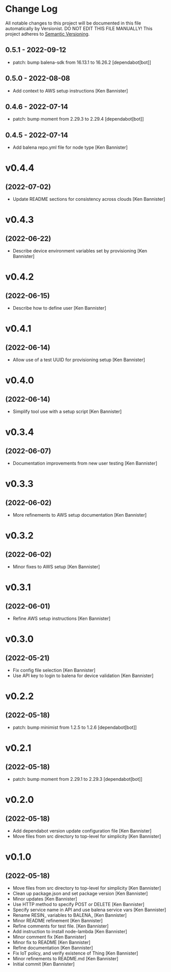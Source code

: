 # Change Log

All notable changes to this project will be documented in this file
automatically by Versionist. DO NOT EDIT THIS FILE MANUALLY!
This project adheres to [Semantic Versioning](http://semver.org/).

## 0.5.1 - 2022-09-12

* patch: bump balena-sdk from 16.13.1 to 16.26.2 [dependabot[bot]]

## 0.5.0 - 2022-08-08

* Add context to AWS setup instructions [Ken Bannister]

## 0.4.6 - 2022-07-14

* patch: bump moment from 2.29.3 to 2.29.4 [dependabot[bot]]

## 0.4.5 - 2022-07-14

* Add balena repo.yml file for node type [Ken Bannister]

# v0.4.4
## (2022-07-02)

* Update README sections for consistency across clouds [Ken Bannister]

# v0.4.3
## (2022-06-22)

* Describe device environment variables set by provisioning [Ken Bannister]

# v0.4.2
## (2022-06-15)

* Describe how to define user [Ken Bannister]

# v0.4.1
## (2022-06-14)

* Allow use of a test UUID for provisioning setup [Ken Bannister]

# v0.4.0
## (2022-06-14)

* Simplify tool use with a setup script [Ken Bannister]

# v0.3.4
## (2022-06-07)

* Documentation improvements from new user testing [Ken Bannister]

# v0.3.3
## (2022-06-02)

* More refinements to AWS setup documentation [Ken Bannister]

# v0.3.2
## (2022-06-02)

* Minor fixes to AWS setup [Ken Bannister]

# v0.3.1
## (2022-06-01)

* Refine AWS setup instructions [Ken Bannister]

# v0.3.0
## (2022-05-21)

* Fix config file selection [Ken Bannister]
* Use API key to login to balena for device validation [Ken Bannister]

# v0.2.2
## (2022-05-18)

* patch: bump minimist from 1.2.5 to 1.2.6 [dependabot[bot]]

# v0.2.1
## (2022-05-18)

* patch: bump moment from 2.29.1 to 2.29.3 [dependabot[bot]]

# v0.2.0
## (2022-05-18)

* Add dependabot version update configuration file [Ken Bannister]
* Move files from src directory to top-level for simplicity [Ken Bannister]

# v0.1.0
## (2022-05-18)

* Move files from src directory to top-level for simplicity [Ken Bannister]
* Clean up package.json and set package version [Ken Bannister]
* Minor updates [Ken Bannister]
* Use HTTP method to specify POST or DELETE [Ken Bannister]
* Specify service name in API and use balena service vars [Ken Bannister]
* Rename RESIN_ variables to BALENA_ [Ken Bannister]
* Minor README refinement [Ken Bannister]
* Refine comments for test file. [Ken Bannister]
* Add instruction to install node-lambda [Ken Bannister]
* Minor comment fix [Ken Bannister]
* Minor fix to README [Ken Bannister]
* Refine documentation [Ken Bannister]
* Fix IoT policy, and verify existence of Thing [Ken Bannister]
* Minor refinements to README.md [Ken Bannister]
* Initial commit [Ken Bannister]
